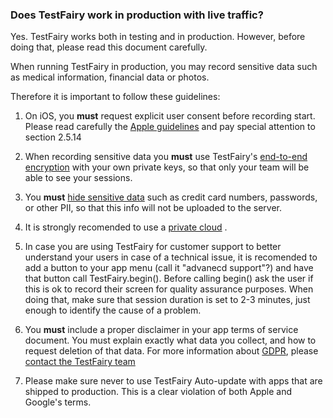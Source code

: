 ### Does TestFairy work in production with live traffic?

Yes. TestFairy works both in testing and in production. However, before doing that, please read this document carefully.

When running TestFairy in production, you may record sensitive data such as medical information, financial data or photos.

Therefore it is important to follow these guidelines:

1. On iOS, you **must** request explicit user consent before recording start. 
Please read carefully the [Apple guidelines](https://developer.apple.com/app-store/review/guidelines/) and pay special attention to section 2.5.14

2. When recording sensitive data you **must** use TestFairy's [end-to-end encryption](/Security/End_to_End_Data_Encryption.html) with your own private keys, so that only your team will be able to see your sessions.

3. You **must** [hide sensitive data](/SDK/Hiding_Sensitive_Data.html) such as credit card numbers, passwords, or other PII, so that this info will not be uploaded to the server.

4. It is strongly recomended to use a [private cloud](/Security/Private_Cloud.html) .

5. In case you are using TestFairy for customer support to better understand your users in case of a technical issue, 
it is recomended to add a button to your app menu (call it "advanecd support"?) and have that button call TestFairy.begin(). 
Before calling begin() ask the user if this is ok to record their screen for quality assurance purposes. 
When doing that, make sure that session duration is set to 2-3 minutes, just enough to identify the cause of a problem.

6. You **must** include a proper disclaimer in your app terms of service document. 
You must explain exactly what data you collect, and how to request deletion of that data.
For more information about [GDPR](/Security/GDPR.html), please [contact the TestFairy team](https://testfairy.com/contact)

7. Please make sure never to use TestFairy Auto-update with apps that are shipped to production. This is a clear violation of both Apple and Google's terms.

